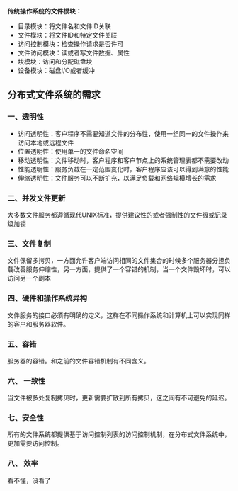 **传统操作系统的文件模块：**

* 目录模块：将文件名和文件ID关联
* 文件模块：将文件ID和特定文件关联
* 访问控制模块：检查操作请求是否许可
* 文件访问模块：读或者写文件数据、属性
* 块模块：访问和分配磁盘块
* 设备模块：磁盘I/O或者缓冲 

## 分布式文件系统的需求

### 一、透明性

* 访问透明性：客户程序不需要知道文件的分布性，使用一组同一的文件操作来访问本地或远程文件
* 位置透明性：使用单一的文件命名空间
* 移动透明性：文件移动时，客户程序和客户节点上的系统管理表都不需要改动
* 性能透明性：服务负载在一定范围变化时，客户程序应该可以得到满意的性能
* 伸缩透明性：文件服务可以不断扩充，以满足负载和网络规模增长的需求

### 二、并发文件更新

大多数文件服务都遵循现代UNIX标准，提供建议性的或者强制性的文件级或记录级加锁

### 三、文件复制

文件保留多拷贝，一方面允许客户端访问相同的文件集合的时候多个服务器分担负载改善服务伸缩性，另一方面，提供了一个容错的机制，当一个文件毁坏时，可以访问另一个副本

### 四、硬件和操作系统异构

文件服务的接口必须有明确的定义，这样在不同操作系统和计算机上可以实现同样的客户和服务器软件。

### 五、容错

服务器的容错。和之前的文件容错机制有不同含义。

### 六、 一致性

当文件被多处复制拷贝时，更新需要扩散到所有拷贝，这之间有不可避免的延迟。

### 七、安全性

所有的文件系统都提供基于访问控制列表的访问控制机制，在分布式文件系统中，更加需要访问控制。

### 八、 效率



看不懂，没看了



